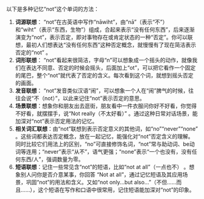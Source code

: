 以下是多种记忆“not”这个单词的方法：
1. **词源联想**： “not”在古英语中写作“nāwiht”，由“nā”（表示“不”）和“wiht”（表示“东西，生物”）组成，合起来表示“没有任何东西”，后来逐渐演变为“not”，表示否定，即对事物存在或肯定状态的一种“否定”。你可以联想，最初人们想表达“没有任何东西”这种否定概念，就慢慢有了现在简洁表示否定的“not” 。
2. **词形联想**： “not”看起来很简洁，字母“n”可以想象成一个摇头的动作，就像我们在表达不同意、否定的时候会摇头，后面加上“ot”，可以把它看作一个固定的尾巴，整个“not”就代表了否定的含义。每次看到这个词，就想到摇头否定的画面。
3. **发音联想**： “not”发音类似汉语“闹”，可以想象一个人在“闹”脾气的时候，往往会说“不（not）”，以此来记住“not”表示否定的意思。
4. **场景联想**：想象你和朋友出去逛街，朋友看中一件衣服问你好不好看，你觉得不好看，就摆摆手，说“Not really（不太好看）” 。通过这种日常对话场景，能加深对“not”表示否定用法的记忆。
5. **相关词汇联想**：由“not”联想到表示否定意义的其他词，如“no”“never”“none” 。这些词都表达否定概念，放在一起记忆，能强化对“not”否定含义的理解。同时比较它们用法上的区别，“no”可直接修饰名词，“not”常与助动词、be动词等连用；“never”表示“从不”，语气更强；“none”表示“一个也没有，没有任何东西/人”，强调数量为零。
6. **短语联想**：记住一些常见含“not”的短语，比如“not at all”（一点也不） 。想象别人问你是否介意某事，你回答 “Not at all”，通过记忆短语及其应用场景，巩固“not”的用法和含义。又如“not only...but also...”（不但……而且……），这个短语在写作和口语中很常用，记住短语能加深对“not”的印象。 